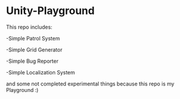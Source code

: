 # Unity-Playground #
This repo includes:

-Simple Patrol System

-Simple Grid Generator

-Simple Bug Reporter

-Simple Localization System

and some not completed experimental things because this repo is my Playground :)
